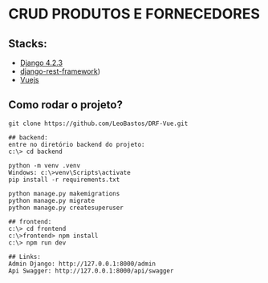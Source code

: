 # CRUD PRODUTOS E FORNECEDORES

## Stacks:

* [Django 4.2.3](https://www.djangoproject.com/)
* [django-rest-framework](https://www.django-rest-framework.org/))
* [Vuejs](https://vuejs.org/)

## Como rodar o projeto?
```
git clone https://github.com/LeoBastos/DRF-Vue.git

## backend:
entre no diretório backend do projeto:
c:\> cd backend

python -m venv .venv
Windows: c:\>venv\Scripts\activate
pip install -r requirements.txt

python manage.py makemigrations
python manage.py migrate
python manage.py createsuperuser

## frontend:
c:\> cd frontend
c:\>frontend> npm install
c:\> npm run dev

## Links:
Admin Django: http://127.0.0.1:8000/admin
Api Swagger: http://127.0.0.1:8000/api/swagger

```


